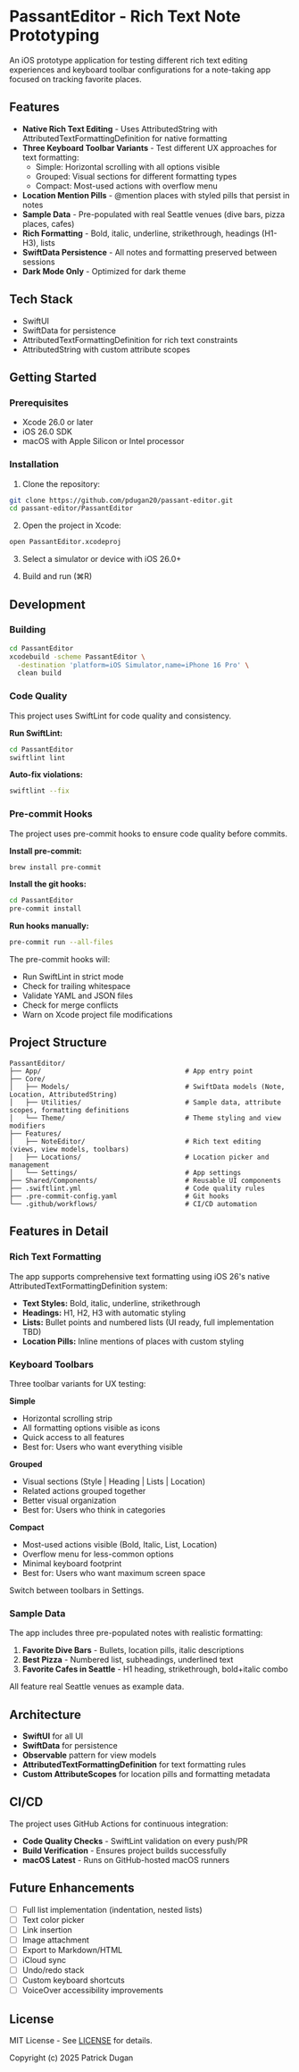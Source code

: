 # PassantEditor - Rich Text Note Prototyping

An iOS prototype application for testing different rich text editing experiences and keyboard toolbar configurations for a note-taking app focused on tracking favorite places.

## Features

- **Native Rich Text Editing** - Uses AttributedString with AttributedTextFormattingDefinition for native formatting
- **Three Keyboard Toolbar Variants** - Test different UX approaches for text formatting:
  - Simple: Horizontal scrolling with all options visible
  - Grouped: Visual sections for different formatting types
  - Compact: Most-used actions with overflow menu
- **Location Mention Pills** - @mention places with styled pills that persist in notes
- **Sample Data** - Pre-populated with real Seattle venues (dive bars, pizza places, cafes)
- **Rich Formatting** - Bold, italic, underline, strikethrough, headings (H1-H3), lists
- **SwiftData Persistence** - All notes and formatting preserved between sessions
- **Dark Mode Only** - Optimized for dark theme

## Tech Stack

- SwiftUI
- SwiftData for persistence
- AttributedTextFormattingDefinition for rich text constraints
- AttributedString with custom attribute scopes

## Getting Started

### Prerequisites

- Xcode 26.0 or later
- iOS 26.0 SDK
- macOS with Apple Silicon or Intel processor

### Installation

1. Clone the repository:
```bash
git clone https://github.com/pdugan20/passant-editor.git
cd passant-editor/PassantEditor
```

2. Open the project in Xcode:
```bash
open PassantEditor.xcodeproj
```

3. Select a simulator or device with iOS 26.0+

4. Build and run (⌘R)

## Development

### Building

```bash
cd PassantEditor
xcodebuild -scheme PassantEditor \
  -destination 'platform=iOS Simulator,name=iPhone 16 Pro' \
  clean build
```

### Code Quality

This project uses SwiftLint for code quality and consistency.

**Run SwiftLint:**
```bash
cd PassantEditor
swiftlint lint
```

**Auto-fix violations:**
```bash
swiftlint --fix
```

### Pre-commit Hooks

The project uses pre-commit hooks to ensure code quality before commits.

**Install pre-commit:**
```bash
brew install pre-commit
```

**Install the git hooks:**
```bash
cd PassantEditor
pre-commit install
```

**Run hooks manually:**
```bash
pre-commit run --all-files
```

The pre-commit hooks will:
- Run SwiftLint in strict mode
- Check for trailing whitespace
- Validate YAML and JSON files
- Check for merge conflicts
- Warn on Xcode project file modifications

## Project Structure

```
PassantEditor/
├── App/                                    # App entry point
├── Core/
│   ├── Models/                             # SwiftData models (Note, Location, AttributedString)
│   ├── Utilities/                          # Sample data, attribute scopes, formatting definitions
│   └── Theme/                              # Theme styling and view modifiers
├── Features/
│   ├── NoteEditor/                         # Rich text editing (views, view models, toolbars)
│   ├── Locations/                          # Location picker and management
│   └── Settings/                           # App settings
├── Shared/Components/                      # Reusable UI components
├── .swiftlint.yml                          # Code quality rules
├── .pre-commit-config.yaml                 # Git hooks
└── .github/workflows/                      # CI/CD automation
```

## Features in Detail

### Rich Text Formatting

The app supports comprehensive text formatting using iOS 26's native AttributedTextFormattingDefinition system:

- **Text Styles:** Bold, italic, underline, strikethrough
- **Headings:** H1, H2, H3 with automatic styling
- **Lists:** Bullet points and numbered lists (UI ready, full implementation TBD)
- **Location Pills:** Inline mentions of places with custom styling

### Keyboard Toolbars

Three toolbar variants for UX testing:

**Simple**
- Horizontal scrolling strip
- All formatting options visible as icons
- Quick access to all features
- Best for: Users who want everything visible

**Grouped**
- Visual sections (Style | Heading | Lists | Location)
- Related actions grouped together
- Better visual organization
- Best for: Users who think in categories

**Compact**
- Most-used actions visible (Bold, Italic, List, Location)
- Overflow menu for less-common options
- Minimal keyboard footprint
- Best for: Users who want maximum screen space

Switch between toolbars in Settings.

### Sample Data

The app includes three pre-populated notes with realistic formatting:

1. **Favorite Dive Bars** - Bullets, location pills, italic descriptions
2. **Best Pizza** - Numbered list, subheadings, underlined text
3. **Favorite Cafes in Seattle** - H1 heading, strikethrough, bold+italic combo

All feature real Seattle venues as example data.

## Architecture

- **SwiftUI** for all UI
- **SwiftData** for persistence
- **Observable** pattern for view models
- **AttributedTextFormattingDefinition** for text formatting rules
- **Custom AttributeScopes** for location pills and formatting metadata

## CI/CD

The project uses GitHub Actions for continuous integration:

- **Code Quality Checks** - SwiftLint validation on every push/PR
- **Build Verification** - Ensures project builds successfully
- **macOS Latest** - Runs on GitHub-hosted macOS runners

## Future Enhancements

- [ ] Full list implementation (indentation, nested lists)
- [ ] Text color picker
- [ ] Link insertion
- [ ] Image attachment
- [ ] Export to Markdown/HTML
- [ ] iCloud sync
- [ ] Undo/redo stack
- [ ] Custom keyboard shortcuts
- [ ] VoiceOver accessibility improvements

## License

MIT License - See [LICENSE](LICENSE) for details.

Copyright (c) 2025 Patrick Dugan
